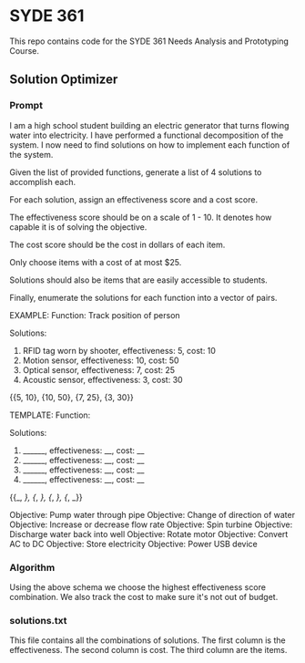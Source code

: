 # SYDE 361

This repo contains code for the SYDE 361 Needs Analysis and Prototyping Course.

## Solution Optimizer
### Prompt
I am a high school student building an electric generator that turns flowing water into electricity. I have performed a functional decomposition of the system. I now need to find solutions on how to implement each function of the system.


Given the list of provided functions, generate a list of 4 solutions to accomplish each.

For each solution, assign an effectiveness score and a cost score. 

The effectiveness score should be on a scale of 1 - 10. It denotes how capable it is of solving the objective.

The cost score should be the cost in dollars of each item.

Only choose items with a cost of at most $25. 

Solutions should also be items that are easily accessible to students.

Finally, enumerate the solutions for each function into a vector of pairs.

EXAMPLE:
Function: Track position of person

Solutions: 
1. RFID tag worn by shooter, effectiveness: 5, cost: 10 
2. Motion sensor, effectiveness: 10, cost: 50
3. Optical sensor, effectiveness: 7, cost: 25
4. Acoustic sensor, effectiveness: 3, cost: 30

{{5, 10}, {10, 50}, {7, 25}, {3, 30}}

TEMPLATE:
Function: 

Solutions: 
1. ______, effectiveness: __, cost: __ 
2. ______, effectiveness: __, cost: __ 
3. ______, effectiveness: __, cost: __ 
4. ______, effectiveness: __, cost: __ 

{{_, _}, {_, _}, {_, _}, {_, _}}


Objective: Pump water through pipe
Objective: Change of direction of water
Objective: Increase or decrease flow rate
Objective: Spin turbine
Objective: Discharge water back into well
Objective: Rotate motor
Objective: Convert AC to DC
Objective: Store electricity
Objective:  Power USB device

### Algorithm
Using the above schema we choose the highest effectiveness score combination. We also track the cost to make sure it's not out of budget.

### solutions.txt
This file contains all the combinations of solutions. The first column is the effectiveness. The second column is cost. The third column are the items.
